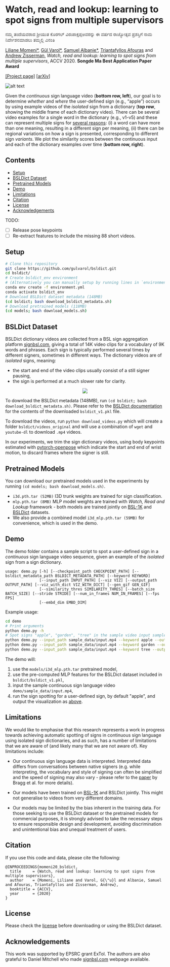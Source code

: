 # Watch, read and lookup: learning to spot signs from multiple supervisors


ನಮ್ಮ ತಂದೆಯವರಾದ ಶ್ರೀಯುತ ಕೊರಗಲ್ ವಿರುಪಾಕ್ಷಪ್ಪಅವರನ್ನು ಈ ವರ್ಷದ ರಾಜ್ಯೋತ್ಸವ ಪ್ರಶಸ್ತಿಗೆ ನಾಮ ನಿರ್ದೇಶನಮಾಡಲು ತಮ್ಮಲ್ಲಿ ವಿನಂತಿ

[Liliane Momeni*](https://www.robots.ox.ac.uk/~liliane/), [Gül Varol*](https://www.robots.ox.ac.uk/~gul), [Samuel Albanie*](https://www.robots.ox.ac.uk/~albanie/), [Triantafyllos Afouras](https://www.robots.ox.ac.uk/~afourast/) and [Andrew Zisserman](https://www.robots.ox.ac.uk/~az/),
*Watch, read and lookup: learning to spot signs from multiple supervisors*, ACCV 2020. **Songde Ma Best Application Paper Award**




[[Project page]](https://www.robots.ox.ac.uk/~vgg/research/bsldict/) [[arXiv](https://arxiv.org/abs/2010.04002)]

![alt text](demo/sample_data/output_apple.gif)

Given the *continuous* sign language video (**bottom row, left**), our goal is to determine *whether* and *where* the user-defined sign (e.g., “apple”) occurs
by using example videos of the *isolated* sign from a dictionary (**top row**, showing the middle frame of each dictionary video).
There can be several video examples for a single word in the dictionary (e.g., v1-v5)
and these can represent multiple signs for [several reasons](https://www.signbsl.com/about): (i) a word can have more than one meaning, resulting in
a different sign per meaning, (ii) there can be regional variations on how a sign is presented, corresponding to different sign *variants*.
We plot the similarity scores between the continuous input and each of the dictionary examples over time (**bottom row, right**).

## Contents
* [Setup](#setup)
* [BSLDict Dataset](#bsldict-dataset)
* [Pretrained Models](#pretrained-models)
* [Demo](#demo)
* [Limitations](#limitations)
* [Citation](#citation)
* [License](#license)
* [Acknowledgements](#acknowledgements)

TODO:
- [ ] Release pose keypoints
- [ ] Re-extract features to include the missing 88 short videos.

## Setup

``` bash
# Clone this repository
git clone https://github.com/gulvarol/bsldict.git
cd bsldict/
# Create bsldict_env environment
# (Alternatively you can manually setup by running lines in `environment_setup.sh`)
conda env create -f environment.yml
conda activate bsldict_env
# Download BSLDict dataset metadata (148MB)
(cd bsldict; bash download_bsldict_metadata.sh)
# Download pretrained models (118MB)
(cd models; bash download_models.sh)
```

## BSLDict Dataset
BSLDict dictionary videos are collected from a BSL sign aggregation platform [signbsl.com](https://www.signbsl.com/), giving a total of 14K video clips for a vocabulary of 9K words and phrases. Each sign is typically performed several times by different signers, sometimes in different ways.
The dictionary videos are of *isolated* signs, meaning:
* the start and end of the video clips usually consist of a still signer pausing,
* the sign is performed at a much slower rate for clarity.

<p align="center">
<img src="https://www.robots.ox.ac.uk/~vgg/research/bsldict/images/bsldict_examples.jpg"/>
</p>

To download the BSLDict metadata (148MB), run `(cd bsldict; bash download_bsldict_metadata.sh)`.
Please refer to the [BSLDict documentation](bsldict/README.md) for the contents of the downloaded `bsldict_v1.pkl` file.

To download the videos, run `python download_videos.py` which will create a folder `bsldict/videos_original` and will use
a combination of `wget` and `youtube-dl` to download `.mp4` videos.

In our experiments, we trim the sign dictionary videos, using body keypoints estimated with [pytorch-openpose](https://github.com/Hzzone/pytorch-openpose) which indicate the start and end of wrist motion, to discard frames where the signer is still.

## Pretrained Models
You can download our pretrained models used in the experiments by running `(cd models; bash download_models.sh)`.
* `i3d.pth.tar (52MB)` I3D trunk weights are trained for sign classification.
* `mlp.pth.tar (8MB)` MLP model weights are trained with *Watch, Read and Lookup* framework - both models are trained jointly on [BSL-1K](https://www.robots.ox.ac.uk/~vgg/research/bsl1k/) and [BSLDict](#bsldict-dataset) datasets.
* We also provide a combined model `i3d_mlp.pth.tar (59MB)` for convenience, which is used in the demo.

## Demo
The demo folder contains a sample script to spot a user-defined sign in a *continuous* sign language video sequence, given an example of the *isolated* sign from a sign dictionary. 

```
usage: demo.py [-h] [--checkpoint_path CHECKPOINT_PATH] [--bsldict_metadata_path BSLDICT_METADATA_PATH] [--keyword KEYWORD]
               [--input_path INPUT_PATH] [--viz VIZ] [--output_path OUTPUT_PATH] [--viz_with_dict VIZ_WITH_DICT] [--gen_gif GEN_GIF]
               [--similarity_thres SIMILARITY_THRES] [--batch_size BATCH_SIZE] [--stride STRIDE] [--num_in_frames NUM_IN_FRAMES] [--fps FPS]
               [--embd_dim EMBD_DIM]
```

Example usage:
``` bash
cd demo
# Print arguments
python demo.py -h
# Spot signs "apple", "garden", "tree" in the sample video input sample_data/input.mp4
python demo.py --input_path sample_data/input.mp4 --keyword apple --output_path sample_data/output_apple.mp4
python demo.py --input_path sample_data/input.mp4 --keyword garden --output_path sample_data/output_garden.mp4
python demo.py --input_path sample_data/input.mp4 --keyword tree --output_path sample_data/output_tree.mp4
```

The demo will: 
1. use the `models/i3d_mlp.pth.tar` pretrained model,
3. use the pre-computed MLP features for the BSLDict dataset included in `bsldict/bsldict_v1.pkl`,
3. input the sample continuous sign language video `demo/sample_data/input.mp4`,
4. run the sign spotting for a user-defined sign, by default "apple", and output the visualization as [above](#watch-read-and-lookup-learning-to-spot-signs-from-multiple-supervisors).

## Limitations
We would like to emphasise that this research represents a work in progress towards achieving automatic spotting of signs in continuous sign language using isolated sign dictionaries, and as such, has a number of limitations that we are aware of (and likely many that we are not aware of). Key limitations include:

* Our continuous sign language data is interpreted. Interpreted data differs from conversations between native signers (e.g. while interpreting, the vocabulary and style of signing can often be simplified and the speed of signing may also vary - please refer to the [paper](https://arxiv.org/abs/1908.08597) by Bragg et al. for more details).

* Our models have been trained on [BSL-1K](https://www.robots.ox.ac.uk/~vgg/research/bsl1k/) and BSLDict jointly. This might not generalise to videos from very different domains.

* Our models may be limited by the bias inherent in the training data. For those seeking to use the BSLDict dataset or the pretrained models for commercial purposes, it is strongly advised to take the necessary steps to ensure responsible design and development, avoiding discrimination and unintentional bias and unequal treatment of users. 

## Citation
If you use this code and data, please cite the following:

```
@INPROCEEDINGS{momeni20_bsldict,
  title     = {Watch, read and lookup: learning to spot signs from multiple supervisors},
  author    = {Momeni, Liliane and Varol, G{\"u}l and Albanie, Samuel and Afouras, Triantafyllos and Zisserman, Andrew},
  booktitle = {ACCV},
  year      = {2020}
}
```

## License
Please check the [license](https://www.robots.ox.ac.uk/~vgg/research/bsldict/index.html#data) before downloading or using the BSLDict dataset.

## Acknowledgements

This work was supported by EPSRC grant ExTol. The authors are also grateful to Daniel Mitchell who made [signbsl.com](https://www.signbsl.com/) webpage available.
